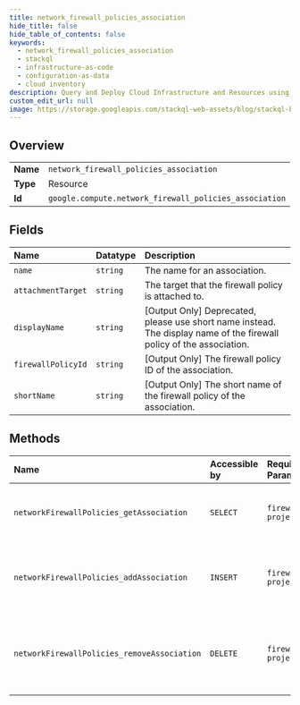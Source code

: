 ```yaml
---
title: network_firewall_policies_association
hide_title: false
hide_table_of_contents: false
keywords:
  - network_firewall_policies_association
  - stackql
  - infrastructure-as-code
  - configuration-as-data
  - cloud inventory
description: Query and Deploy Cloud Infrastructure and Resources using SQL
custom_edit_url: null
image: https://storage.googleapis.com/stackql-web-assets/blog/stackql-blog-post-featured-image.png
---
```

  
    

## Overview
<table><tbody>
<tr><td><b>Name</b></td><td><code>network_firewall_policies_association</code></td></tr>
<tr><td><b>Type</b></td><td>Resource</td></tr>
<tr><td><b>Id</b></td><td><code>google.compute.network_firewall_policies_association</code></td></tr>
</tbody></table>

## Fields
| Name | Datatype | Description |
|:-----|:---------|:------------|
| `name` | `string` | The name for an association. |
| `attachmentTarget` | `string` | The target that the firewall policy is attached to. |
| `displayName` | `string` | [Output Only] Deprecated, please use short name instead. The display name of the firewall policy of the association. |
| `firewallPolicyId` | `string` | [Output Only] The firewall policy ID of the association. |
| `shortName` | `string` | [Output Only] The short name of the firewall policy of the association. |
## Methods
| Name | Accessible by | Required Params | Description |
|:-----|:--------------|:----------------|:------------|
| `networkFirewallPolicies_getAssociation` | `SELECT` | `firewallPolicy, project` | Gets an association with the specified name. |
| `networkFirewallPolicies_addAssociation` | `INSERT` | `firewallPolicy, project` | Inserts an association for the specified firewall policy. |
| `networkFirewallPolicies_removeAssociation` | `DELETE` | `firewallPolicy, project` | Removes an association for the specified firewall policy. |
